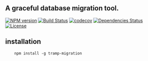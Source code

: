 ## A graceful database migration tool. 

[![NPM version](https://img.shields.io/npm/v/tramp-migration.svg?style=flat-square)](http://badge.fury.io/js/tramp-migration)
[![Build Status](https://travis-ci.org/mr5/tramp-migration.svg?branch=master)](https://travis-ci.org/mr5/tramp-migration)
[![codecov](https://codecov.io/gh/mr5/tramp-migration/branch/master/graph/badge.svg)](https://codecov.io/gh/mr5/tramp-migration)
[![Dependencies Status](https://david-dm.org/mr5/tramp-migration.svg)](https://david-dm.org/mr5/tramp-migration)
[![License](https://img.shields.io/npm/l/tramp-migration.svg?maxAge=2592000?style=plastic)](https://github.com/mr5/tramp-migration/blob/master/LICENSE)

## installation

```shell
    npm install -g tramp-migration
```
